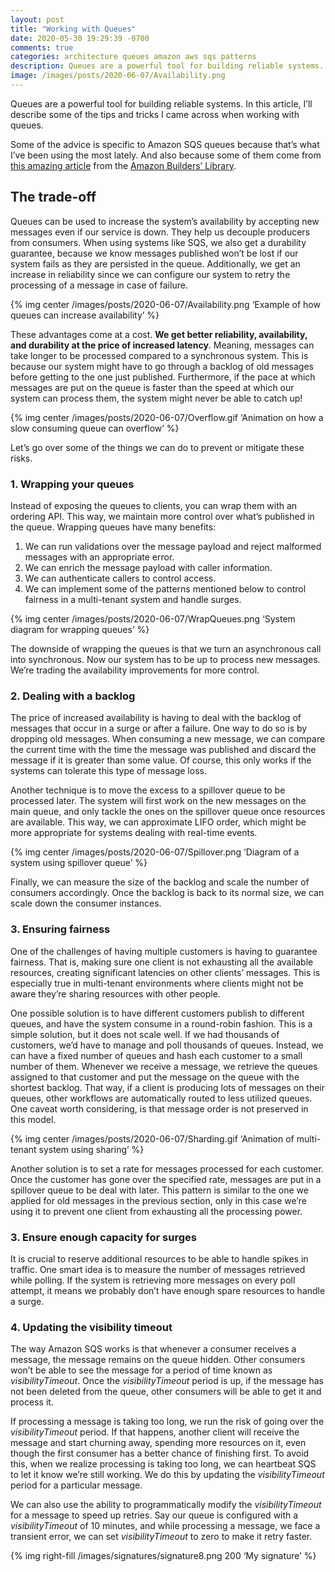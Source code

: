 ```yaml
---
layout: post
title: "Working with Queues"
date: 2020-05-30 19:29:39 -0700
comments: true
categories: architecture queues amazon aws sqs patterns
description: Queues are a powerful tool for building reliable systems. Here are some tricks to consider when working with queues.
image: /images/posts/2020-06-07/Availability.png
---
```


Queues are a powerful tool for building reliable systems. In this article, I’ll describe some of the tips and tricks I came across when working with queues. 

Some of the advice is specific to Amazon SQS queues because that’s what I’ve been using the most lately. And also because some of them come from [this amazing article][1] from the [Amazon Builders’ Library][2].

<!--more-->

## The trade-off

Queues can be used to increase the system’s availability by accepting new messages even if our service is down. They help us decouple producers from consumers. When using systems like SQS, we also get a durability guarantee, because we know messages published won’t be lost if our system fails as they are persisted in the queue. Additionally, we get an increase in reliability since we can configure our system to retry the processing of a message in case of failure.

{% img center /images/posts/2020-06-07/Availability.png ‘Example of how queues can increase availability’ %}

These advantages come at a cost. **We get better reliability, availability, and durability at the price of increased latency**. Meaning, messages can take longer to be processed compared to a synchronous system. This is because our system might have to go through a backlog of old messages before getting to the one just published. Furthermore, if the pace at which messages are put on the queue is faster than the speed at which our system can process them, the system might never be able to catch up!

{% img center /images/posts/2020-06-07/Overflow.gif ‘Animation on how a slow consuming queue can overflow’ %}

Let’s go over some of the things we can do to prevent or mitigate these risks.

### 1. Wrapping your queues

Instead of exposing the queues to clients, you can wrap them with an ordering API. This way, we maintain more control over what’s published in the queue. Wrapping queues have many benefits:

1. We can run validations over the message payload and reject malformed messages with an appropriate error.
2. We can enrich the message payload with caller information.
3. We can authenticate callers to control access.
4. We can implement some of the patterns mentioned below to control fairness in a multi-tenant system and handle surges.

{% img center /images/posts/2020-06-07/WrapQueues.png ‘System diagram for wrapping queues’ %}

The downside of wrapping the queues is that we turn an asynchronous call into synchronous. Now our system has to be up to process new messages. We’re trading the availability improvements for more control.

### 2. Dealing with a backlog

The price of increased availability is having to deal with the backlog of messages that occur in a surge or after a failure. One way to do so is by dropping old messages.  When consuming a new message, we can compare the current time with the time the message was published and discard the message if it is greater than some value. Of course, this only works if the systems can tolerate this type of message loss.

Another technique is to move the excess to a spillover queue to be processed later. The system will first work on the new messages on the main queue, and only tackle the ones on the spillover queue once resources are available. This way, we can approximate LIFO order, which might be more appropriate for systems dealing with real-time events.

{% img center /images/posts/2020-06-07/Spillover.png ‘Diagram of a system using spillover queue’ %}

Finally, we can measure the size of the backlog and scale the number of consumers accordingly. Once the backlog is back to its normal size, we can scale down the consumer instances.

### 3. Ensuring fairness

One of the challenges of having multiple customers is having to guarantee fairness. That is, making sure one client is not exhausting all the available resources, creating significant latencies on other clients’ messages. This is especially true in multi-tenant environments where clients might not be aware they’re sharing resources with other people.

One possible solution is to have different customers publish to different queues, and have the system consume in a round-robin fashion. This is a simple solution, but it does not scale well. If we had thousands of customers, we’d have to manage and poll thousands of queues. Instead, we can have a fixed number of queues and hash each customer to a small number of them. Whenever we receive a message, we retrieve the queues assigned to that customer and put the message on the queue with the shortest backlog. That way, if a client is producing lots of messages on their queues, other workflows are automatically routed to less utilized queues. One caveat worth considering, is that message order is not preserved in this model.

{% img center /images/posts/2020-06-07/Sharding.gif ‘Animation of multi-tenant system using sharing’ %}

Another solution is to set a rate for messages processed for each customer. Once the customer has gone over the specified rate, messages are put in a spillover queue to be deal with later. This pattern is similar to the one we applied for old messages in the previous section, only in this case we’re using it to prevent one client from exhausting all the processing power.

### 3. Ensure enough capacity for surges

It is crucial to reserve additional resources to be able to handle spikes in traffic. One smart idea is to measure the number of messages retrieved while polling. If the system is retrieving more messages on every poll attempt, it means we probably don’t have enough spare resources to handle a surge.

### 4. Updating the visibility timeout

The way Amazon SQS works is that whenever a consumer receives a message, the message remains on the queue hidden. Other consumers won’t be able to see the message for a period of time known as _visibilityTimeout_. Once the _visibilityTimeout_ period is up, if the message has not been deleted from the queue, other consumers will be able to get it and process it.

If processing a message is taking too long, we run the risk of going over the _visibilityTimeout_ period. If that happens, another client will receive the message and start churning away, spending more resources on it, even though the first consumer has a better chance of finishing first. To avoid this, when we realize processing is taking too long, we can heartbeat SQS to let it know we’re still working. We do this by updating the _visibilityTimeout_ period for a particular message.

We can also use the ability to programmatically modify the _visibilityTimeout_ for a message to speed up retries. Say our queue is configured with a _visibilityTimeout_ of 10 minutes, and while processing a message, we face a transient error, we can set _visibilityTimeout_ to zero to make it retry faster.

 {% img right-fill /images/signatures/signature8.png 200 ‘My signature’ %} 

[1]:	https://aws.amazon.com/builders-library/avoiding-insurmountable-queue-backlogs/
[2]:	https://aws.amazon.com/builders-library/